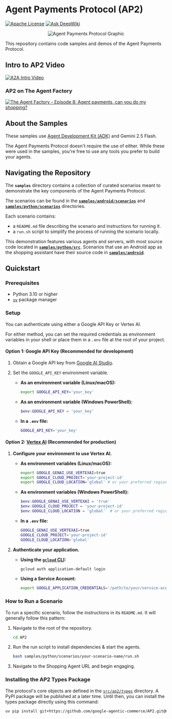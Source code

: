 # Agent Payments Protocol (AP2)

[![Apache License](https://img.shields.io/badge/License-Apache_2.0-blue.svg)](LICENSE)
[![Ask DeepWiki](https://deepwiki.com/badge.svg)](https://deepwiki.com/google-agentic-commerce/AP2)

<!-- markdownlint-disable MD041 -->
<p align="center">
  <img src="docs/assets/ap2_graphic.png" alt="Agent Payments Protocol Graphic">
</p>

This repository contains code samples and demos of the Agent Payments Protocol.

## Intro to AP2 Video

[![A2A Intro Video](https://img.youtube.com/vi/yLTp3ic2j5c/hqdefault.jpg)](https://goo.gle/ap2-video)

### AP2 on The Agent Factory

[![The Agent Factory - Episode 8: Agent payments, can you do my shopping?](https://img.youtube.com/vi/T1MtWnEYXM0/hqdefault.jpg)](https://youtu.be/T1MtWnEYXM0?si=QkJWnAiav0JAP9F6)

## About the Samples

These samples use [Agent Development Kit (ADK)](https://google.github.io/adk-docs/) and Gemini 2.5 Flash.

The Agent Payments Protocol doesn't require the use of either. While these were
used in the samples, you're free to use any tools you prefer to build your
agents.

## Navigating the Repository

The **`samples`** directory contains a collection of curated scenarios meant to
demonstrate the key components of the Agent Payments Protocol.

The scenarios can be found in the [**`samples/android/scenarios`**](samples/android/scenarios) and [**`samples/python/scenarios`**](samples/python/scenarios) directories.

Each scenario contains:

- a `README.md` file describing the scenario and instructions for running it.
- a `run.sh` script to simplify the process of running the scenario locally.

This demonstration features various agents and servers, with most source code
located in [**`samples/python/src`**](samples/python/src/). Scenarios that use an Android app as the
shopping assistant have their source code in [**`samples/android`**](samples/android/).

## Quickstart

### Prerequisites

- Python 3.10 or higher
- [`uv`](https://docs.astral.sh/uv/getting-started/installation/) package manager

### Setup

You can authenticate using either a Google API Key or Vertex AI.

For either method, you can set the required credentials as environment variables in your shell or place them in a `.env` file at the root of your project.

#### Option 1: Google API Key (Recommended for development)

1. Obtain a Google API key from [Google AI Studio](http://aistudio.google.com/apikey).
2. Set the `GOOGLE_API_KEY` environment variable.

    - **As an environment variable (Linux/macOS):**

        ```sh
        export GOOGLE_API_KEY='your_key'
        ```

    - **As an environment variable (Windows PowerShell):**

        ```powershell
        $env:GOOGLE_API_KEY = 'your_key'
        ```

    - **In a `.env` file:**

        ```sh
        GOOGLE_API_KEY='your_key'
        ```

#### Option 2: [Vertex AI](https://cloud.google.com/vertex-ai) (Recommended for production)

1. **Configure your environment to use Vertex AI.**
    - **As environment variables (Linux/macOS):**

        ```sh
        export GOOGLE_GENAI_USE_VERTEXAI=true
        export GOOGLE_CLOUD_PROJECT='your-project-id'
        export GOOGLE_CLOUD_LOCATION='global' # or your preferred region
        ```

    - **As environment variables (Windows PowerShell):**

        ```powershell
        $env:GOOGLE_GENAI_USE_VERTEXAI = 'true'
        $env:GOOGLE_CLOUD_PROJECT = 'your-project-id'
        $env:GOOGLE_CLOUD_LOCATION = 'global'  # or your preferred region
        ```

    - **In a `.env` file:**

        ```sh
        GOOGLE_GENAI_USE_VERTEXAI=true
        GOOGLE_CLOUD_PROJECT='your-project-id'
        GOOGLE_CLOUD_LOCATION='global'
        ```

2. **Authenticate your application.**
    - **Using the [`gcloud` CLI](https://cloud.google.com/sdk/docs/install):**

        ```sh
        gcloud auth application-default login
        ```

    - **Using a Service Account:**

        ```sh
        export GOOGLE_APPLICATION_CREDENTIALS='/path/to/your/service-account-key.json'
        ```

### How to Run a Scenario

To run a specific scenario, follow the instructions in its `README.md`. It will
generally follow this pattern:

1. Navigate to the root of the repository.

    ```sh
    cd AP2
    ```

1. Run the run script to install dependencies & start the agents.

    ```sh
    bash samples/python/scenarios/your-scenario-name/run.sh
    ```

1. Navigate to the Shopping Agent URL and begin engaging.

### Installing the AP2 Types Package

The protocol's core objects are defined in the [`src/ap2/types`](src/ap2/types)
directory. A PyPI package will be published at a later time. Until then, you can
install the types package directly using this command:

```sh
uv pip install git+https://github.com/google-agentic-commerce/AP2.git@main
```
